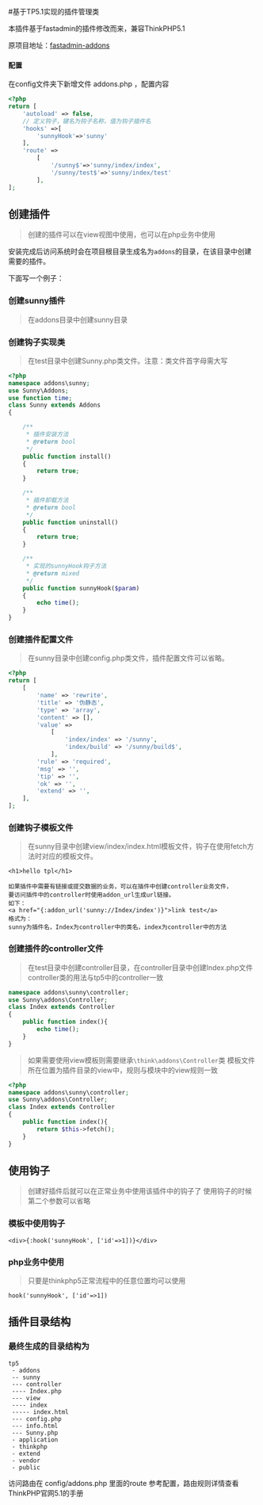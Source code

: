 #基于TP5.1实现的插件管理类

本插件基于fastadmin的插件修改而来，兼容ThinkPHP5.1

原项目地址：[fastadmin-addons](https://github.com/karsonzhang/fastadmin-addons)

#### 配置

在config文件夹下新增文件 addons.php ，配置内容

```php
<?php
return [
    'autoload' => false,
    // 定义钩子，键名为钩子名称，值为钩子插件名
    'hooks' =>[
        'sunnyHook'=>'sunny'
    ],
    'route' =>
        [
            '/sunny$'=>'sunny/index/index',
            '/sunny/test$'=>'sunny/index/test'
        ],
];

```

## 创建插件
> 创建的插件可以在view视图中使用，也可以在php业务中使用
 
安装完成后访问系统时会在项目根目录生成名为`addons`的目录，在该目录中创建需要的插件。

下面写一个例子：

### 创建sunny插件
> 在addons目录中创建sunny目录

### 创建钩子实现类
> 在test目录中创建Sunny.php类文件。注意：类文件首字母需大写

```php
<?php
namespace addons\sunny;
use Sunny\Addons;
use function time;
class Sunny extends Addons
{

    /**
     * 插件安装方法
     * @return bool
     */
    public function install()
    {
        return true;
    }

    /**
     * 插件卸载方法
     * @return bool
     */
    public function uninstall()
    {
        return true;
    }

    /**
     * 实现的sunnyHook钩子方法
     * @return mixed
     */
    public function sunnyHook($param)
    {
        echo time();
    }
}

```

### 创建插件配置文件
> 在sunny目录中创建config.php类文件，插件配置文件可以省略。

```php
<?php
return [
    [
        'name' => 'rewrite',
        'title' => '伪静态',
        'type' => 'array',
        'content' => [],
        'value' =>
            [
                'index/index' => '/sunny',
                'index/build' => '/sunny/build$',
            ],
        'rule' => 'required',
        'msg' => '',
        'tip' => '',
        'ok' => '',
        'extend' => '',
    ],
];

```

### 创建钩子模板文件
> 在sunny目录中创建view/index/index.html模板文件，钩子在使用fetch方法时对应的模板文件。

```
<h1>hello tpl</h1>

如果插件中需要有链接或提交数据的业务，可以在插件中创建controller业务文件，
要访问插件中的controller时使用addon_url生成url链接。
如下：
<a href="{:addon_url('sunny://Index/index')}">link test</a>
格式为：
sunny为插件名，Index为controller中的类名，index为controller中的方法
```

### 创建插件的controller文件
> 在test目录中创建controller目录，在controller目录中创建Index.php文件
> controller类的用法与tp5中的controller一致

```php
namespace addons\sunny\controller;
use Sunny\addons\Controller;
class Index extends Controller
{
    public function index(){
        echo time();
    }
}
```
> 如果需要使用view模板则需要继承`\think\addons\Controller`类
> 模板文件所在位置为插件目录的view中，规则与模块中的view规则一致

```php
<?php
namespace addons\sunny\controller;
use Sunny\addons\Controller;
class Index extends Controller
{
    public function index(){
        return $this->fetch();
    }
}
```

## 使用钩子
> 创建好插件后就可以在正常业务中使用该插件中的钩子了
> 使用钩子的时候第二个参数可以省略

### 模板中使用钩子

```
<div>{:hook('sunnyHook', ['id'=>1])}</div>
```

### php业务中使用
> 只要是thinkphp5正常流程中的任意位置均可以使用

```
hook('sunnyHook', ['id'=>1])
```

## 插件目录结构
### 最终生成的目录结构为

```
tp5
 - addons
 -- sunny
 --- controller
 ---- Index.php
 --- view
 ---- index
 ----- index.html
 --- config.php
 --- info.html
 --- Sunny.php
 - application
 - thinkphp
 - extend
 - vendor
 - public
```

访问路由在 config/addons.php 里面的route 参考配置，路由规则详情查看ThinkPHP官网5.1的手册